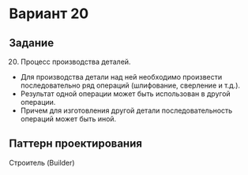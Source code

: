 # Вариант 20
## Задание
20) Процесс производства деталей.
- Для производства детали над ней необходимо 
произвести последовательно ряд операций 
(шлифование, сверление и т.д.). 
- Результат одной операции может быть использован в другой операции. 
- Причем для изготовления другой детали последовательность операций может быть иной. 
## Паттерн проектирования
Строитель (Builder)
